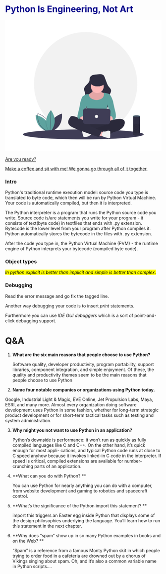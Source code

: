 <h1 style="color: darkblue;" >Python Is Engineering, Not Art </h1>

<img src="undraw_voice_interface_eckp-1024x855.png">

<ins>Are you ready? </ins>

<ins>Make a coffee and sit with me! We gonna go through all of it together. </ins>



<h3>Intro</h3>

Python's traditional runtime execution model: source code you type is translated to byte code, which then will be run by Python Virtual Machine. Your code is automatically compiled, but then it is interpreted.

The Python interpreter is a program that runs the Python source code you write. Source code is/are statements you write for your program - it consists of text(byte code) in textfiles that ends with .py extension. Bytecode is the lower level from your program after Python compiles it. Python automatically stores the bytecode in the files with .py extension.

After the code you type in, the Python Virtual Machine (PVM) - the runtime engine of Python interprets your bytecode (compiled byte code).



<h3> Object types </h3>







<i><mark>In python explicit is better than implicit and simple is better than complex.</mark> </i>



<h3> Debugging </h3>

Read the error message and go fix the tagged line. 

Another way debugging your code is to insert <i>print</i> statements. 

Furthermore you can use <i>IDE GUI debuggers </i>which is a sort of point-and-click debugging support.



# Q&A

1. **What are the six main reasons that people choose to use Python?**

   Software quality, developer productivity, program portability, support libraries, component integration, and simple enjoyment. Of these, the quality and productivity themes seem to be the main reasons that people choose to use Python

2.  **Name four notable companies or organizations using Python today.**

   Google, Industrial Light & Magic, EVE Online, Jet Propulsion Labs, Maya, ESRI, and many more. Almost every organization doing software development uses Python in some fashion, whether for long-term strategic product development or for short-term tactical tasks such as testing and system administration.

   

3. **Why might you not want to use Python in an application?**

   Python’s downside is performance: it won’t run as quickly as fully compiled
   languages like C and C++. On the other hand, it’s quick enough for most appli-
   cations, and typical Python code runs at close to C speed anyhow because it invokes linked-in C code in the interpreter. If speed is critical, compiled extensions are available for number-crunching parts of an application.

4. **What can you do with Python? **

   You can use Python for nearly anything you can do with a computer, from website development and gaming to robotics and spacecraft control.

5. **What’s the significance of the Python import this statement? **

   import this triggers an Easter egg inside Python that displays some of the design philosophies underlying the language. You’ll learn how to run this statement in the next chapter.

6. **Why does “spam” show up in so many Python examples in books and on the Web? **

   “Spam” is a reference from a famous Monty Python skit in which people trying to order food in a cafeteria are drowned out by a chorus of Vikings singing about spam. Oh, and it’s also a common variable name in Python scripts....

   